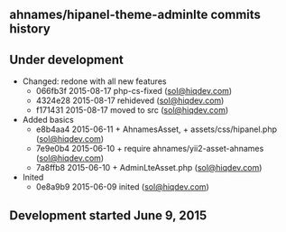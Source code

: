 ahnames/hipanel-theme-adminlte commits history
----------------------------------------------

## Under development

- Changed: redone with all new features
    - 066fb3f 2015-08-17 php-cs-fixed (sol@hiqdev.com)
    - 4324e28 2015-08-17 rehideved (sol@hiqdev.com)
    - f171431 2015-08-17 moved to src (sol@hiqdev.com)
- Added basics
    - e8b4aa4 2015-06-11 + AhnamesAsset, + assets/css/hipanel.php (sol@hiqdev.com)
    - 7e9e0b4 2015-06-10 + require ahnames/yii2-asset-ahnames (sol@hiqdev.com)
    - 7a8ffb8 2015-06-10 + AdminLteAsset.php (sol@hiqdev.com)
- Inited
    - 0e8a9b9 2015-06-09 inited (sol@hiqdev.com)

## Development started June 9, 2015

